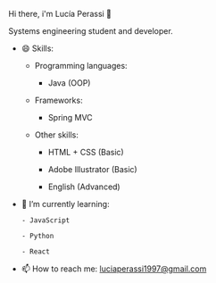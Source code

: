 Hi there, i'm Lucía Perassi 👋

Systems engineering student and developer.


- 😄 Skills:

  * Programming languages:
  
      - Java (OOP)
      

  * Frameworks:
  
      - Spring MVC

  * Other skills:
  
      - HTML + CSS (Basic)
      
      - Adobe Illustrator (Basic)
      
      - English (Advanced)
      
- 🌱 I’m currently learning:

      - JavaScript 

      - Python
      
      - React
      
      
- 📫 How to reach me: luciaperassi1997@gmail.com
      
    

 



